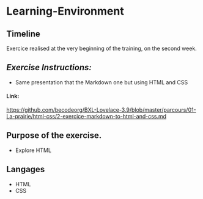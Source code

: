 # Learning-Environment

## Timeline
Exercice realised at the very beginning of the training, on the second week.

## _Exercise Instructions:_ 

* Same presentation that the Markdown one but using HTML and CSS   

#### Link: 

https://github.com/becodeorg/BXL-Lovelace-3.9/blob/master/parcours/01-La-prairie/html-css/2-exercice-markdown-to-html-and-css.md

## Purpose of the exercise. 

* Explore HTML
    
## Langages

* HTML 
* CSS
